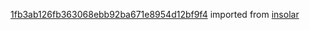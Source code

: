 [1fb3ab126fb363068ebb92ba671e8954d12bf9f4](https://github.com/insolar/insolar/commit/1fb3ab126fb363068ebb92ba671e8954d12bf9f4) imported from [insolar](https://github.com/insolar/insolar)
